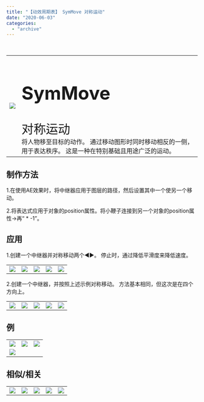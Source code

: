 ```yaml
---
title: "【动效周期表】 SymMove 对称运动"
date: "2020-06-03"
categories: 
  - "archive"
---
```


 

<table style="border-collapse: collapse;"><tbody class="table1"><tr><td><img src="https://mir.yuelili.com/user/AE/mg/foxcodex/SymMove.gif"></td><td><h2 style="font-size: 36pt;">SymMove</h2><div></div><span style="font-size: 24pt;">对称运动</span><div></div>将人物移至目标的动作。 通过移动图形时同时移动相反的一侧，用于表达秩序。 这是一种在特别基础且用途广泛的运动。</td></tr></tbody></table>

## 制作方法

1.在使用AE效果时，将中继器应用于图层的路径，然后设置其中一个使另一个移动。

2.将表达式应用于对象的position属性。将小鞭子连接到另一个对象的position属性→再“ \* -1”。

## 应用

1.创建一个中继器并对称移动两个◀▶。 停止时，通过降低平滑度来降低速度。

<table style="border-collapse: collapse;"><tbody class="table1"><tr><td><a href="https://yuelili.com/archive/symmove/"><img src="https://mir.yuelili.com/user/AE/mg/foxcodex/SymMove.gif"></a></td><td><img class="plus" src="https://mir.yuelili.com/user/AE/mg/foxcodex/plus.png"></td><td><a href="https://yuelili.com/archive/easing/"><img src="https://mir.yuelili.com/user/AE/mg/foxcodex/Easing.gif"></a></td><td><img class="plus" src="https://mir.yuelili.com/user/AE/mg/foxcodex/tri.png"></td><td><img src="https://mir.yuelili.com/user/AE/mg/foxcodex/SymmetricMove-Ex001.gif"></td></tr></tbody></table>

2.创建一个中继器，并按照上述示例对称移动。 方法基本相同，但这次是在四个方向上。

<table style="border-collapse: collapse;"><tbody class="table1"><tr><td><a href="https://yuelili.com/archive/symmove/"><img src="https://mir.yuelili.com/user/AE/mg/foxcodex/SymMove.gif"></a></td><td><img class="plus" src="https://mir.yuelili.com/user/AE/mg/foxcodex/plus.png"></td><td><a href="https://yuelili.com/archive/easing/"><img src="https://mir.yuelili.com/user/AE/mg/foxcodex/Easing.gif"></a></td><td><img class="plus" src="https://mir.yuelili.com/user/AE/mg/foxcodex/tri.png"></td><td><img src="https://mir.yuelili.com/user/AE/mg/foxcodex/SymmetricMove-Ex002.gif"></td></tr></tbody></table>

## 例

<table style="border-collapse: collapse; width: 100%;"><tbody class="table1"><tr><td style="width: 33.3333%;"><img src="https://mir.yuelili.com/user/AE/mg/foxcodex/SymmetricMove-Ex001.gif"></td><td style="width: 33.3333%;"><img src="https://mir.yuelili.com/user/AE/mg/foxcodex/SymmetricMove-Ex002.gif"></td><td style="width: 33.3333%;"><img src="https://mir.yuelili.com/user/AE/mg/foxcodex/LineTrim-Ex002.gif"></td></tr><tr><td style="width: 33.3333%;"><img src="https://mir.yuelili.com/user/AE/mg/foxcodex/LineTrim-Ex003.gif"></td><td style="width: 33.3333%;"></td><td style="width: 33.3333%;"></td></tr></tbody></table>

## 相似/相关

<table style="border-collapse: collapse;"><tbody class="table1"><tr><td><a href="https://yuelili.com/archive/move/"><img src="https://mir.yuelili.com/user/AE/mg/foxcodex/Move.gif"></a></td><td><a href="https://yuelili.com/archive/symrotate/"><img src="https://mir.yuelili.com/user/AE/mg/foxcodex/SymRotate.gif"></a></td><td><a href="https://yuelili.com/archive/symscale/"><img src="https://mir.yuelili.com/user/AE/mg/foxcodex/SymScale.gif"></a></td><td><a href="https://yuelili.com/archive/easing/"><img src="https://mir.yuelili.com/user/AE/mg/foxcodex/Easing.gif"></a></td><td><a href="https://yuelili.com/archive/trimline/"><img src="https://mir.yuelili.com/user/AE/mg/foxcodex/TrimLine.gif"></a></td></tr></tbody></table>

